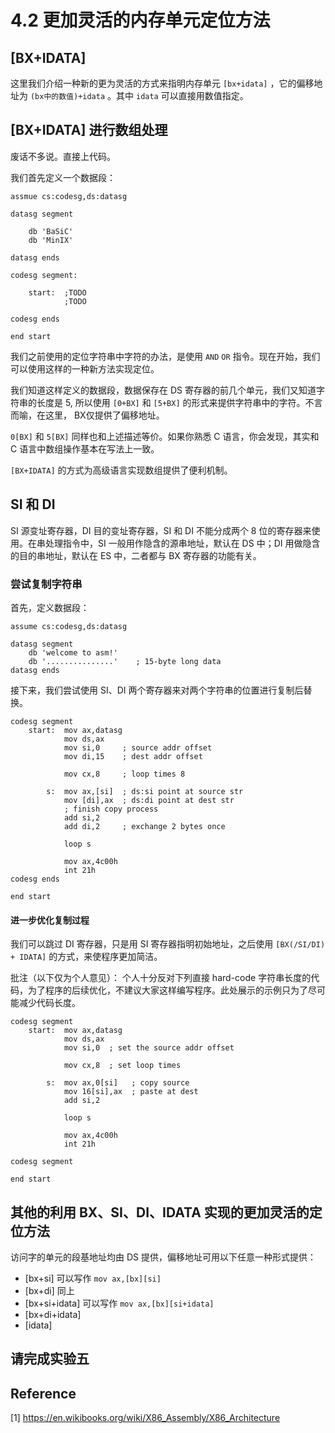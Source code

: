 # 4.2 更加灵活的内存单元定位方法

## [BX+IDATA]

这里我们介绍一种新的更为灵活的方式来指明内存单元 `[bx+idata]` ，它的偏移地址为 `(bx中的数值)+idata` 。其中 `idata` 可以直接用数值指定。

## [BX+IDATA] 进行数组处理

废话不多说。直接上代码。

我们首先定义一个数据段：

```asm6502
assmue cs:codesg,ds:datasg

datasg segment

    db 'BaSiC'
    db 'MinIX'
    
datasg ends

codesg segment:

    start:  ;TODO
            ;TODO
           
codesg ends

end start
```

我们之前使用的定位字符串中字符的办法，是使用 `AND` `OR` 指令。现在开始，我们可以使用这样的一种新方法实现定位。

我们知道这样定义的数据段，数据保存在 DS 寄存器的前几个单元，我们又知道字符串的长度是 5, 所以使用 `[0+BX]` 和 `[5+BX]` 的形式来提供字符串中的字符。不言而喻，在这里， BX仅提供了偏移地址。

`0[BX]` 和 `5[BX]` 同样也和上述描述等价。如果你熟悉 C 语言，你会发现，其实和 C 语言中数组操作基本在写法上一致。

`[BX+IDATA]` 的方式为高级语言实现数组提供了便利机制。

## SI 和 DI

SI 源变址寄存器，DI 目的变址寄存器，SI 和 DI 不能分成两个 8 位的寄存器来使用。在串处理指令中，SI 一般用作隐含的源串地址，默认在 DS 中；DI 用做隐含的目的串地址，默认在 ES 中，二者都与 BX 寄存器的功能有关。

### 尝试复制字符串

首先，定义数据段：

```asm6502
assume cs:codesg,ds:datasg

datasg segment
    db 'welcome to asm!'
    db '...............'    ; 15-byte long data
datasg ends
```

接下来，我们尝试使用 SI、DI 两个寄存器来对两个字符串的位置进行复制后替换。

```asm6502
codesg segment
    start:  mov ax,datasg
            mov ds,ax
            mov si,0     ; source addr offset
            mov di,15    ; dest addr offset
            
            mov cx,8     ; loop times 8
            
        s:  mov ax,[si]  ; ds:si point at source str
            mov [di],ax  ; ds:di point at dest str
            ; finish copy process
            add si,2
            add di,2     ; exchange 2 bytes once
            
            loop s
            
            mov ax,4c00h
            int 21h
codesg ends

end start
```

#### 进一步优化复制过程

我们可以跳过 DI 寄存器，只是用 SI 寄存器指明初始地址，之后使用 `[BX(/SI/DI) + IDATA]` 的方式，来使程序更加简洁。

批注（以下仅为个人意见）： 个人十分反对下列直接 hard-code 字符串长度的代码，为了程序的后续优化，不建议大家这样编写程序。此处展示的示例只为了尽可能减少代码长度。

```asm6502
codesg segment
    start:  mov ax,datasg
            mov ds,ax
            mov si,0  ; set the source addr offset
            
            mov cx,8  ; set loop times
            
        s:  mov ax,0[si]   ; copy source
            mov 16[si],ax  ; paste at dest
            add si,2
            
            loop s
            
            mov ax,4c00h
            int 21h
            
codesg segment

end start
```

## 其他的利用 BX、SI、DI、IDATA 实现的更加灵活的定位方法

访问字的单元的段基地址均由 DS 提供，偏移地址可用以下任意一种形式提供：

  - [bx+si]  可以写作 `mov ax,[bx][si]`
  - [bx+di]  同上
  - [bx+si+idata]  可以写作 `mov ax,[bx][si+idata]`
  - [bx+di+idata]
  - [idata]

## 请完成实验五


## Reference

[1] https://en.wikibooks.org/wiki/X86_Assembly/X86_Architecture
